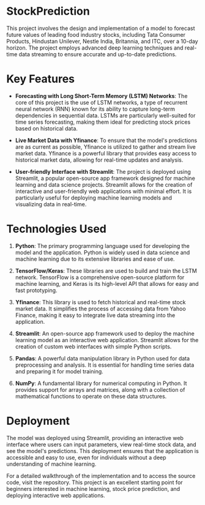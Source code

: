 # StockPrediction

This project involves the design and implementation of a model to forecast future values of leading food industry stocks, including Tata Consumer Products, Hindustan Unilever, Nestle India, Britannia, and ITC, over a 10-day horizon. The project employs advanced deep learning techniques and real-time data streaming to ensure accurate and up-to-date predictions.

# Key Features
- **Forecasting with Long Short-Term Memory (LSTM) Networks**: The core of this project is the use of LSTM networks, a type of recurrent neural network (RNN) known for its ability to capture long-term dependencies in sequential data. LSTMs are particularly well-suited for time series forecasting, making them ideal for predicting stock prices based on historical data.

- **Live Market Data with Yfinance**: To ensure that the model's predictions are as current as possible, Yfinance is utilized to gather and stream live market data. Yfinance is a powerful library that provides easy access to historical market data, allowing for real-time updates and analysis.

- **User-friendly Interface with Streamlit**: The project is deployed using Streamlit, a popular open-source app framework designed for machine learning and data science projects. Streamlit allows for the creation of interactive and user-friendly web applications with minimal effort. It is particularly useful for deploying machine learning models and visualizing data in real-time.

# Technologies Used
1. **Python**: The primary programming language used for developing the model and the application. Python is widely used in data science and machine learning due to its extensive libraries and ease of use.

2. **TensorFlow/Keras**: These libraries are used to build and train the LSTM network. TensorFlow is a comprehensive open-source platform for machine learning, and Keras is its high-level API that allows for easy and fast prototyping.

3. **Yfinance**: This library is used to fetch historical and real-time stock market data. It simplifies the process of accessing data from Yahoo Finance, making it easy to integrate live data streaming into the application.

4. **Streamlit**: An open-source app framework used to deploy the machine learning model as an interactive web application. Streamlit allows for the creation of custom web interfaces with simple Python scripts.

5. **Pandas**: A powerful data manipulation library in Python used for data preprocessing and analysis. It is essential for handling time series data and preparing it for model training.

6. **NumPy**: A fundamental library for numerical computing in Python. It provides support for arrays and matrices, along with a collection of mathematical functions to operate on these data structures.

# Deployment
The model was deployed using Streamlit, providing an interactive web interface where users can input parameters, view real-time stock data, and see the model's predictions. This deployment ensures that the application is accessible and easy to use, even for individuals without a deep understanding of machine learning.

For a detailed walkthrough of the implementation and to access the source code, visit the repository. This project is an excellent starting point for beginners interested in machine learning, stock price prediction, and deploying interactive web applications.
